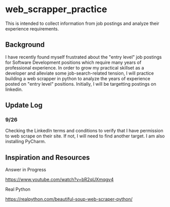 # web_scrapper_practice
This is intended to collect information from job postings and analyze their experience requirements. 

## Background

I have recently found myself frustrated about the "entry level" job postings for Software Development positions which require many years of professional experience. In order to grow my practical skillset as a developer and alleviate some job-search-related tension, I will practice building a web scrapper in python to analyze the years of experience posted on "entry level" positions. Initially, I will be targetting postings on linkedin. 

## Update Log

### 9/26

Checking the LinkedIn terms and conditions to verify that I have permission to web scrape on their site. If not, I will need to find another target. I am also installing PyCharm. 

## Inspiration and Resources

Answer in Progress

https://www.youtube.com/watch?v=bR2qUXmqgv4

Real Python

https://realpython.com/beautiful-soup-web-scraper-python/
